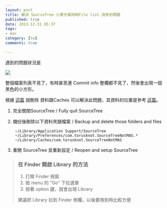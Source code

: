 ```yaml
---
layout: post
title: 解決 SourceTree 小黑方框同時File list 消失的問題
published: true
date: 2013-12-31 05:37
tags:
- mac
category: [tw]
comments: true

---
```

遇到的問題狀況是

![](https://fbcdn-sphotos-f-a.akamaihd.net/hphotos-ak-ash3/733861_685692514776068_1277441928_n.jpg)

整個檔案列表不見了，有時甚至連 Commit info 整欄都不見了，然後會出現一個黑色的小方形。

根據 [這篇](https://answers.atlassian.com/questions/212296/file-list-suddenly-disappeared-from-log-view-for-all-repos) 說刪除 資料跟Caches 可以解決此問題，其資料的位置是參考 [這篇](https://answers.atlassian.com/questions/72774/how-do-i-do-a-full-uninstall1)。

1. 完全關閉SourceTree / Fully quit SourceTree
2. 備份後刪除以下資料夾跟檔案 / Backup and delete those folders and files

        ~/Library/Application Support/SourceTree
        ~/Library/Preferences/com.torusknot.SourceTreeNotMAS.*
        ~/Library/Caches/com.torusknot.SourceTreeNotMAS

3. 重開 SourceTree 並重新設定 / Reopen and setup SourceTree

> ### 在 Finder 開啟 Library 的方法
>
> 1. 打開 Finder 視窗
> 2. 按 menu 的 "Go" 下拉選單
> 3. 按著 option 鍵，就會出現 Library
>
> 建議把 Library 拉到 Finder 側欄，以後要用到時比較方便
